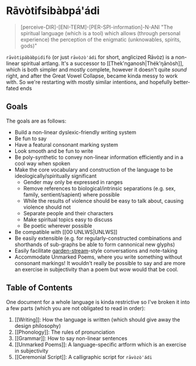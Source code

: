 # Rāvòtifsibàbpá'ádi
> \[perceive-DIR\]-\[ENI-TERM\]-\[PER-SPI-information\]-N-ANI
> "The spiritual language (which is a tool) which allows (through personal experience) the perception of the enigmatic (unknowables, spirits, gods)"

`rāvòtipábàbpidifò` (or just `rāvòzò'ádi` for short, anglicized Rāvòz) is a non-linear spiritual artlang.
It's a successor to [[Thek'nganosh|Thék'ŋānòsh]], which is both simpler and mostly complete, however it doesn't quite *sound* right, and after the Great Vowel Collapse, became kinda messy to work with. So we're restarting with mostly similar intentions, and hopefully better-fated ends

## Goals
The goals are as follows:
- Build a non-linear dyslexic-friendly writing system
- Be fun to say
- Have a featural consonant marking system
- Look smooth and be fun to write
- Be poly-synthetic to convey non-linear information efficiently and in a cool way when spoken
- Make the core vocabulary and construction of the language to be ideologically/spiritually significant
	- Gender may only be expressed in ranges
	- Remove references to biological/intrinsic separations (e.g. sex, family, sentient/sapient) where possible
	- While the results of violence should be easy to talk about, causing violence should not
	- Separate people and their characters
	- Make spiritual topics easy to discuss
	- Be poetic wherever possible
- Be compatible with [[00 UNLWS|UNLWS]]
- Be easily extensible (e.g. for regularly-constructed combinations and shorthands of sub-graphs be able to form cannonical new glyphs)
- Easily facilitate [garden-stream](https://hapgood.us/2015/10/17/the-garden-and-the-stream-a-technopastoral/)-style conversations and note-taking
- Accommodate Unmarked Poems, where you write something without consonant markings! It wouldn't really be possible to say and are more an exercise in subjectivity than a poem but wow would that be cool.

## Table of Contents
One document for a whole language is kinda restrictive so I've broken it into a few parts (which you are not obligated to read in order):
1. [[Writing]]: How the language is written (which should give away the design philosophy)
2. [[Phonology]]: The rules of pronunciation
3. [[Grammar]]: How to say non-linear sentences
4. [[Unmarked Poems]]: A language-specific artform which is an exercise in subjectivity
5. [[Ceremonial Script]]: A calligraphic script for `rāvòzò'ádi`